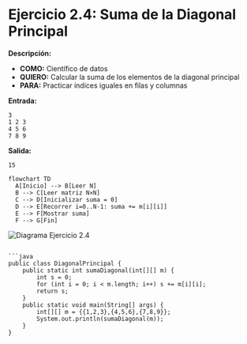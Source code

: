 # Ejercicio 2.4: Suma de la Diagonal Principal  
**Descripción:**  
- **COMO:** Científico de datos  
- **QUIERO:** Calcular la suma de los elementos de la diagonal principal  
- **PARA:** Practicar índices iguales en filas y columnas  

**Entrada:**  
```
3  
1 2 3  
4 5 6  
7 8 9
```

**Salida:**  
```
15
```

```mermaid
flowchart TD
  A[Inicio] --> B[Leer N]  
  B --> C[Leer matriz N×N]  
  C --> D[Inicializar suma = 0]  
  D --> E[Recorrer i=0..N-1: suma += m[i][i]]  
  E --> F[Mostrar suma]  
  F --> G[Fin]
```

![Diagrama Ejercicio 2.4](diagram4.png)
```

```java
public class DiagonalPrincipal {
    public static int sumaDiagonal(int[][] m) {
        int s = 0;
        for (int i = 0; i < m.length; i++) s += m[i][i];
        return s;
    }
    public static void main(String[] args) {
        int[][] m = {{1,2,3},{4,5,6},{7,8,9}};
        System.out.println(sumaDiagonal(m));
    }
}
```